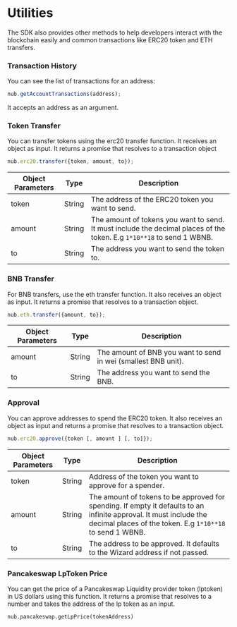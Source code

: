 # Utilities

The SDK also provides other methods to help developers interact with the blockchain easily and common transactions like ERC20 token and ETH transfers.

### Transaction History

You can see the list of transactions for an address:

```javascript
nub.getAccountTransactions(address);
```

It accepts an address as an argument.

### Token Transfer

You can transfer tokens using the erc20 transfer function. It receives an object as input. It returns a promise that resolves to a transaction object

```javascript
nub.erc20.transfer({token, amount, to});
```

| Object Parameters | Type   | Description                                                                                                            |
| ----------------- | ------ | ---------------------------------------------------------------------------------------------------------------------- |
| token             | String | The address of the ERC20 token you want to send.                                                                       |
| amount            | String | The amount of tokens you want to send. It must include the decimal places of the token. E.g `1*10**18` to send 1 WBNB. |
| to                | String | The address you want to send the token to.                                                                             |

### BNB Transfer

For BNB transfers, use the eth transfer function. It also receives an object as input. It returns a promise that resolves to a transaction object.

```javascript
nub.eth.transfer({amount, to});
```

| Object Parameters | Type   | Description                                                    |
| ----------------- | ------ | -------------------------------------------------------------- |
| amount            | String | The amount of BNB you want to send in wei (smallest BNB unit). |
| to                | String | The address you want to send the BNB.                          |

###

### Approval

You can approve addresses to spend the ERC20 token. It also receives an object as input and returns a promise that resolves to a transaction object.

```javascript
nub.erc20.approve({token [, amount ] [, to]});
```

| Object Parameters | Type   | Description                                                                                                                                                                     |
| ----------------- | ------ | ------------------------------------------------------------------------------------------------------------------------------------------------------------------------------- |
| token             | String | Address of the token you want to approve for a spender.                                                                                                                         |
| amount            | String | The amount of tokens to be approved for spending. If empty it defaults to an infinite approval. It must include the decimal places of the token. E.g `1*10**18` to send 1 WBNB. |
| to                | String | The address to be approved. It defaults to the Wizard address if not passed.                                                                                                    |

### Pancakeswap LpToken Price

You can get the price of a Pancakeswap Liquidity provider token (lptoken) in US dollars using this function. It returns a promise that resolves to a number and takes the address of the lp token as an input.

`nub.pancakeswap.getLpPrice(tokenAddress)`
